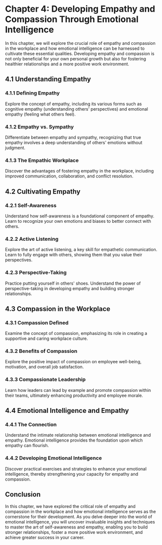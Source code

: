 Chapter 4: Developing Empathy and Compassion Through Emotional Intelligence
===========================================================================

In this chapter, we will explore the crucial role of empathy and compassion in the workplace and how emotional intelligence can be harnessed to cultivate these essential qualities. Developing empathy and compassion is not only beneficial for your own personal growth but also for fostering healthier relationships and a more positive work environment.

4.1 Understanding Empathy
-------------------------

### 4.1.1 Defining Empathy

Explore the concept of empathy, including its various forms such as cognitive empathy (understanding others' perspectives) and emotional empathy (feeling what others feel).

### 4.1.2 Empathy vs. Sympathy

Differentiate between empathy and sympathy, recognizing that true empathy involves a deep understanding of others' emotions without judgment.

### 4.1.3 The Empathic Workplace

Discover the advantages of fostering empathy in the workplace, including improved communication, collaboration, and conflict resolution.

4.2 Cultivating Empathy
-----------------------

### 4.2.1 Self-Awareness

Understand how self-awareness is a foundational component of empathy. Learn to recognize your own emotions and biases to better connect with others.

### 4.2.2 Active Listening

Explore the art of active listening, a key skill for empathetic communication. Learn to fully engage with others, showing them that you value their perspectives.

### 4.2.3 Perspective-Taking

Practice putting yourself in others' shoes. Understand the power of perspective-taking in developing empathy and building stronger relationships.

4.3 Compassion in the Workplace
-------------------------------

### 4.3.1 Compassion Defined

Examine the concept of compassion, emphasizing its role in creating a supportive and caring workplace culture.

### 4.3.2 Benefits of Compassion

Explore the positive impact of compassion on employee well-being, motivation, and overall job satisfaction.

### 4.3.3 Compassionate Leadership

Learn how leaders can lead by example and promote compassion within their teams, ultimately enhancing productivity and employee morale.

4.4 Emotional Intelligence and Empathy
--------------------------------------

### 4.4.1 The Connection

Understand the intimate relationship between emotional intelligence and empathy. Emotional intelligence provides the foundation upon which empathy can flourish.

### 4.4.2 Developing Emotional Intelligence

Discover practical exercises and strategies to enhance your emotional intelligence, thereby strengthening your capacity for empathy and compassion.

Conclusion
----------

In this chapter, we have explored the critical role of empathy and compassion in the workplace and how emotional intelligence serves as the cornerstone for their development. As you delve deeper into the world of emotional intelligence, you will uncover invaluable insights and techniques to master the art of self-awareness and empathy, enabling you to build stronger relationships, foster a more positive work environment, and achieve greater success in your career.
